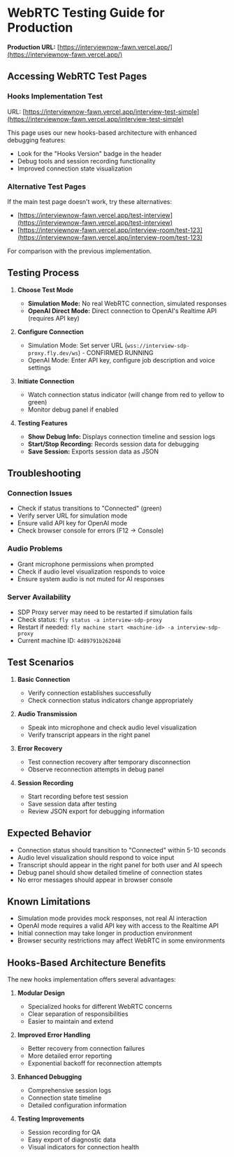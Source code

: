 # WebRTC Testing Guide for Production

**Production URL:** [https://interviewnow-fawn.vercel.app/](https://interviewnow-fawn.vercel.app/)

## Accessing WebRTC Test Pages

### Hooks Implementation Test

URL: [https://interviewnow-fawn.vercel.app/interview-test-simple](https://interviewnow-fawn.vercel.app/interview-test-simple)

This page uses our new hooks-based architecture with enhanced debugging features:
- Look for the "Hooks Version" badge in the header
- Debug tools and session recording functionality
- Improved connection state visualization

### Alternative Test Pages

If the main test page doesn't work, try these alternatives:
- [https://interviewnow-fawn.vercel.app/test-interview](https://interviewnow-fawn.vercel.app/test-interview)
- [https://interviewnow-fawn.vercel.app/interview-room/test-123](https://interviewnow-fawn.vercel.app/interview-room/test-123)

For comparison with the previous implementation.

## Testing Process

1. **Choose Test Mode**
   - **Simulation Mode:** No real WebRTC connection, simulated responses
   - **OpenAI Direct Mode:** Direct connection to OpenAI's Realtime API (requires API key)

2. **Configure Connection**
   - Simulation Mode: Set server URL (`wss://interview-sdp-proxy.fly.dev/ws`) - CONFIRMED RUNNING
   - OpenAI Mode: Enter API key, configure job description and voice settings

3. **Initiate Connection**
   - Watch connection status indicator (will change from red to yellow to green)
   - Monitor debug panel if enabled

4. **Testing Features**
   - **Show Debug Info:** Displays connection timeline and session logs
   - **Start/Stop Recording:** Records session data for debugging
   - **Save Session:** Exports session data as JSON

## Troubleshooting

### Connection Issues
- Check if status transitions to "Connected" (green)
- Verify server URL for simulation mode
- Ensure valid API key for OpenAI mode
- Check browser console for errors (F12 → Console)

### Audio Problems
- Grant microphone permissions when prompted
- Check if audio level visualization responds to voice
- Ensure system audio is not muted for AI responses

### Server Availability
- SDP Proxy server may need to be restarted if simulation fails
- Check status: `fly status -a interview-sdp-proxy`
- Restart if needed: `fly machine start <machine-id> -a interview-sdp-proxy`
- Current machine ID: `4d89791b262048`

## Test Scenarios

1. **Basic Connection**
   - Verify connection establishes successfully
   - Check connection status indicators change appropriately

2. **Audio Transmission**
   - Speak into microphone and check audio level visualization
   - Verify transcript appears in the right panel

3. **Error Recovery**
   - Test connection recovery after temporary disconnection
   - Observe reconnection attempts in debug panel

4. **Session Recording**
   - Start recording before test session
   - Save session data after testing
   - Review JSON export for debugging information

## Expected Behavior

- Connection status should transition to "Connected" within 5-10 seconds
- Audio level visualization should respond to voice input
- Transcript should appear in the right panel for both user and AI speech
- Debug panel should show detailed timeline of connection states
- No error messages should appear in browser console

## Known Limitations

- Simulation mode provides mock responses, not real AI interaction
- OpenAI mode requires a valid API key with access to the Realtime API
- Initial connection may take longer in production environment
- Browser security restrictions may affect WebRTC in some environments

## Hooks-Based Architecture Benefits

The new hooks implementation offers several advantages:

1. **Modular Design**
   - Specialized hooks for different WebRTC concerns
   - Clear separation of responsibilities
   - Easier to maintain and extend

2. **Improved Error Handling**
   - Better recovery from connection failures
   - More detailed error reporting
   - Exponential backoff for reconnection attempts

3. **Enhanced Debugging**
   - Comprehensive session logs
   - Connection state timeline
   - Detailed configuration information

4. **Testing Improvements**
   - Session recording for QA
   - Easy export of diagnostic data
   - Visual indicators for connection health